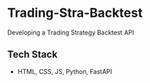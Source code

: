 # Trading-Stra-Backtest
Developing a Trading Strategy Backtest API


## Tech Stack
- HTML, CSS, JS, Python, FastAPI